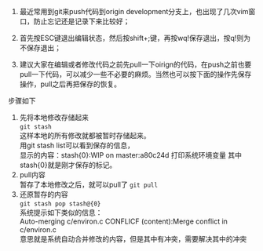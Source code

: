 1. 最近常用到git来push代码到origin development分支上，也出现了几次vim窗口，防止忘记还是记录下来比较好；

2. 首先按ESC键退出编辑状态，然后按shift+;键，再按wq!保存退出，按q!则为不保存退出；

3. 建议大家在编辑或者修改代码之前先pull一下oirign的代码，在push之前也要pull一下代码，可以减少一些不必要的麻烦。当然也可以按下面的操作先保存操作，pull之后再把保存的恢复。

 步骤如下 
1. 先将本地修改存储起来   
	```git stash```   
	这样本地的所有修改就都被暂时存储起来。   
	用git stash list可以看到保存的信息，   
	显示的内容：stash{0}:WIP on master:a80c24d          打印系统环境变量
	其中stash{0}就是刚才保存的标记。
2. pull内容   
	暂存了本地修改之后，就可以pull了
	```git pull```  
3. 还原暂存的内容   
	```git stash pop stash@{0}```   
	系统提示如下类似的信息：   
	Auto-merging c/environ.c
	CONFLICF (content):Merge conflict in c/environ.c   
	意思就是系统自动合并修改的内容，但是其中有冲突，需要解决其中的冲突

